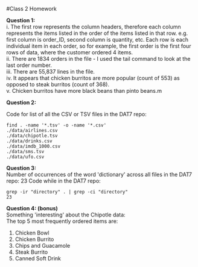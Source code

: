 #Class 2 Homework

**Question 1:**  
i. The first row represents the column headers, therefore each column represents the items 
listed in the order of the items listed in that row. e.g. first column is order_ID, second 
column is quantity, etc. Each row is each individual item in each order, so for example, 
the first order is the first four rows of data, where the customer ordered 4 items.    
ii. There are 1834 orders in the file - I used the tail command to look at the last order 
number.  
iii. There are 55,837 lines in the file.   
iv. It appears that chicken burritos are more popular (count of 553) as opposed to steak
burritos (count of 368).  
v. Chicken burritos have more black beans than pinto beans.m

**Question 2:**  

Code for list of all the CSV or TSV files in the DAT7 repo:
```
find . -name '*.tsv' -o -name '*.csv'  
./data/airlines.csv  
./data/chipotle.tsv  
./data/drinks.csv  
./data/imdb_1000.csv  
./data/sms.tsv  
./data/ufo.csv  

```  

**Question 3:**  
Number of occurrences of the word 'dictionary' across all files in the DAT7 repo: 23
Code while in the DAT7 repo:
```
grep -ir "directory" . | grep -ci "directory"
23
```

**Question 4: (bonus)**  
Something 'interesting' about the Chipotle data:  
The top 5 most frequently ordered items are:  
1. Chicken Bowl  
2. Chicken Burrito  
3. Chips and Guacamole  
4. Steak Burrito  
5. Canned Soft Drink  







